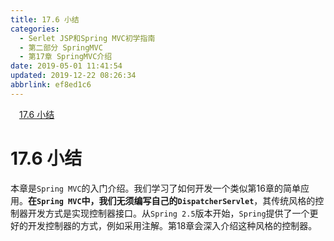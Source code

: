 ```yaml
---
title: 17.6 小结
categories: 
  - Serlet JSP和Spring MVC初学指南
  - 第二部分 SpringMVC
  - 第17章 SpringMVC介绍
date: 2019-05-01 11:41:54
updated: 2019-12-22 08:26:34
abbrlink: ef8ed1c6
---
```

<div id='my_toc'><a href="/JavaReadingNotes/ef8ed1c6/#17-6-小结" class="header_1">17.6 小结</a><br></div>
<style>.header_1{margin-left: 1em;}.header_2{margin-left: 2em;}.header_3{margin-left: 3em;}.header_4{margin-left: 4em;}.header_5{margin-left: 5em;}.header_6{margin-left: 6em;}</style>
<!--more-->
<script>if (navigator.platform.search('arm')==-1){document.getElementById('my_toc').style.display = 'none';}var e,p = document.getElementsByTagName('p');while (p.length>0) {e = p[0];e.parentElement.removeChild(e);}</script>

<!--end-->
# 17.6 小结 #
本章是`Spring MVC`的入门介绍。我们学习了如何开发一个类似第16章的简单应用。**在`Spring MVC`中，我们无须编写自己的`DispatcherServlet`**，其传统风格的控制器开发方式是实现控制器接口。从`Spring 2.5`版本开始，`Spring`提供了一个更好的开发控制器的方式，例如采用注解。第18章会深入介绍这种风格的控制器。


